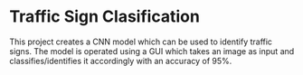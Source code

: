 # Traffic Sign Clasification
This project creates a CNN model which can be used to identify traffic signs. The model is operated using a GUI which takes an image as input and classifies/identifies it accordingly with an accuracy of 95%.
